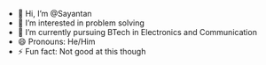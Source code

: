 - 👋 Hi, I’m @Sayantan
- 👀 I’m interested in problem solving
- 🌱 I’m currently pursuing BTech in Electronics and Communication
- 😄 Pronouns: He/Him
- ⚡ Fun fact: Not good at this though

<!---
Sayantann018/Sayantann018 is a ✨ special ✨ repository because its `README.md` (this file) appears on your GitHub profile.
You can click the Preview link to take a look at your changes.
--->

